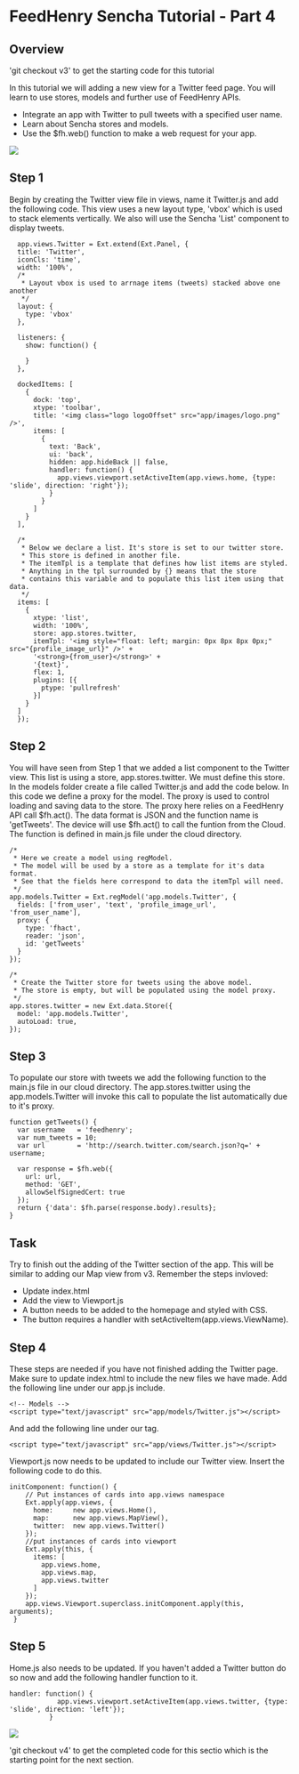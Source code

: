 # FeedHenry Sencha Tutorial - Part 4

## Overview

'git checkout v3' to get the starting code for this tutorial

In this tutorial we will adding a new view for a Twitter feed page. You will learn to use stores, models and further use of FeedHenry APIs.

* Integrate an app with Twitter to pull tweets with a specified user name.
* Learn about Sencha stores and models.
* Use the $fh.web() function to make a web request for your app.

![](https://github.com/feedhenry/FH-Training-App-Sencha/raw/v4/docs/twitterView.png)

## Step 1

Begin by creating the Twitter view file in views, name it Twitter.js and add the following code. This view uses a new layout type, 'vbox' which is used to stack elements vertically. We also will use the Sencha 'List' component to display tweets.
	
	  app.views.Twitter = Ext.extend(Ext.Panel, {
	  title: 'Twitter',
	  iconCls: 'time',
	  width: '100%',
	  /*
	   * Layout vbox is used to arrnage items (tweets) stacked above one another
	   */
	  layout: {
	    type: 'vbox'
	  },

	  listeners: {
	  	show: function() {

	  	}
	  },

	  dockedItems: [
	    {
	      dock: 'top',
	      xtype: 'toolbar',
	      title: '<img class="logo logoOffset" src="app/images/logo.png" />',
	      items: [
	        {
	          text: 'Back',
	          ui: 'back',
	          hidden: app.hideBack || false,
	          handler: function() {
	            app.views.viewport.setActiveItem(app.views.home, {type: 'slide', direction: 'right'});
	          }
	        }
	      ]
	    }
	  ],
	  
	  /*
	   * Below we declare a list. It's store is set to our twitter store. 
	   * This store is defined in another file. 
	   * The itemTpl is a template that defines how list items are styled.
	   * Anything in the tpl surrounded by {} means that the store 
	   * contains this variable and to populate this list item using that data.
	   */
	  items: [
	    {
	      xtype: 'list',
	      width: '100%',
	      store: app.stores.twitter,
	      itemTpl: '<img style="float: left; margin: 0px 8px 8px 0px;" src="{profile_image_url}" />' + 
	      '<strong>{from_user}</strong>' +
	      '{text}',
	      flex: 1,
	      plugins: [{
	        ptype: 'pullrefresh'
	      }]
	    }
	  ]
	  });

## Step 2

You will have seen from Step 1 that we added a list component to the Twitter view. This list is using a store, app.stores.twitter. We must define this store. In the models folder create a file called Twitter.js and add the code below. In this code we define a proxy for the model. The proxy is used to control loading and saving data to the store. The proxy here relies on a FeedHenry API call $fh.act(). The data format is JSON and the function name is 'getTweets'. The device will use $fh.act() to call the funtion from the Cloud. The function is defined in main.js file under the cloud directory. 
	

	/*
 	 * Here we create a model using regModel. 
 	 * The model will be used by a store as a template for it's data format.
 	 * See that the fields here correspond to data the itemTpl will need.
 	 */
	app.models.Twitter = Ext.regModel('app.models.Twitter', {
	  fields: ['from_user', 'text', 'profile_image_url', 'from_user_name'],
	  proxy: {
	    type: 'fhact',
	    reader: 'json',
	    id: 'getTweets'
	  }
	});

	/*
	 * Create the Twitter store for tweets using the above model. 
	 * The store is empty, but will be populated using the model proxy.
	 */
	app.stores.twitter = new Ext.data.Store({
	  model: 'app.models.Twitter',
	  autoLoad: true,
	});

## Step 3 

To populate our store with tweets we add the following function to the main.js file in our cloud directory. The app.stores.twitter using the app.models.Twitter will invoke this call to populate the list automatically due to it's proxy. 

	function getTweets() {
	  var username   = 'feedhenry';
	  var num_tweets = 10;
	  var url        = 'http://search.twitter.com/search.json?q=' + username;

	  var response = $fh.web({
	    url: url,
	    method: 'GET',
	    allowSelfSignedCert: true
	  });
	  return {'data': $fh.parse(response.body).results};
	}


## Task

Try to finish out the adding of the Twitter section of the app. This will be similar to adding our Map view from v3. Remember the steps invloved:

* Update index.html
* Add the view to Viewport.js
* A button needs to be added to the homepage and styled with CSS.
* The button requires a handler with setActiveItem(app.views.ViewName).


## Step 4 

These steps are needed if you have not finished adding the Twitter page. Make sure to update index.html to include the new files we have made. Add the following line under our app.js include.

	<!-- Models -->
	<script type="text/javascript" src="app/models/Twitter.js"></script> 

And add the following line under our <!-- Views --> tag.

	<script type="text/javascript" src="app/views/Twitter.js"></script>

Viewport.js now needs to be updated to include our Twitter view. Insert the following code to do this. 
	
	initComponent: function() {
	    // Put instances of cards into app.views namespace
	    Ext.apply(app.views, {
	      home:     new app.views.Home(),
	      map:      new app.views.MapView(),
	      twitter:  new app.views.Twitter()
	    });
	    //put instances of cards into viewport
	    Ext.apply(this, {
	      items: [
	        app.views.home,
	        app.views.map,
	        app.views.twitter
	      ]
	    });
	    app.views.Viewport.superclass.initComponent.apply(this, arguments);
	 }

## Step 5

Home.js also needs to be updated. If you haven't added a Twitter button do so now and add the following handler function to it. 

	handler: function() {
			  	app.views.viewport.setActiveItem(app.views.twitter, {type: 'slide', direction: 'left'});
			  }


![](https://github.com/feedhenry/FH-Training-App-Sencha/raw/v4/docs/tweets.png)

'git checkout v4' to get the completed code for this sectio which is the starting point for the next section.